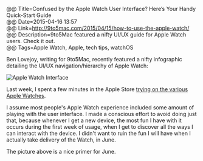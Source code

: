 @@ Title=Confused by the Apple Watch User Interface? Here’s Your Handy Quick-Start Guide  
@@ Date=2015-04-16 13:57  
@@ Link=http://9to5mac.com/2015/04/15/how-to-use-the-apple-watch/  
@@ Description=9to5Mac featured a nifty UI/UX guide for Apple Watch users. Check it out.  
@@ Tags=Apple Watch, Apple, tech tips, watchOS  

Ben Lovejoy, writing for 9to5Mac, recently featured a nifty infographic detailing the UI/UX navigation/hierarchy of Apple Watch:

![Apple Watch Interface][imgur]

Last week, I spent a few minutes in the Apple Store [trying on the various Apple Watches][theoveranalyzed]. 

I assume most people's Apple Watch experience included some amount of playing with the user interface. I made a conscious effort to avoid doing just that, because whenever I get a new device, the most fun I have with it occurs during the first week of usage, when I get to discover all the ways I can interact with the device. I didn't want to ruin the fun I will have when I actually take delivery of the Watch, in June.

The picture above is a nice primer for June.

[imgur]: http://i.imgur.com/FnNZzUG.jpg
[theoveranalyzed]: http://www.theoveranalyzed.net/2015/4/10/my-apple-watch-try-on-session-and-that-keyboard